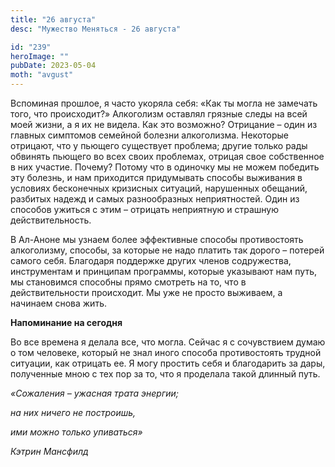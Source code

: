```yaml
---
title: "26 августа"
desc: "Мужество Меняться - 26 августа"

id: "239"
heroImage: ""
pubDate: 2023-05-04
moth: "avgust"
---
```


Вспоминая прошлое, я часто укоряла себя: «Как ты могла не замечать того, что
происходит?» Алкоголизм оставлял грязные следы на всей моей жизни, а я их не
видела. Как это возможно? Отрицание – один из главных симптомов семейной
болезни алкоголизма. Некоторые отрицают, что у пьющего существует проблема;
другие только рады обвинять пьющего во всех своих проблемах, отрицая свое
собственное в них участие. Почему? Потому что в одиночку мы не можем победить
эту болезнь, и нам приходится придумывать способы выживания в условиях
бесконечных кризисных ситуаций, нарушенных обещаний, разбитых надежд и самых
разнообразных неприятностей. Один из способов ужиться с этим – отрицать
неприятную и страшную действительность.

В Ал-Аноне мы узнаем более эффективные способы противостоять алкоголизму,
способы, за которые не надо платить так дорого – потерей самого себя.
Благодаря поддержке других членов содружества, инструментам и принципам
программы, которые указывают нам путь, мы становимся способны прямо смотреть
на то, что в действительности происходит. Мы уже не просто выживаем, а
начинаем снова жить.

**Напоминание на сегодня**

Во все времена я делала все, что могла. Сейчас я с сочувствием думаю о том
человеке, который не знал иного способа противостоять трудной ситуации, как
отрицать ее. Я могу простить себя и благодарить за дары, полученные мною с тех
пор за то, что я проделала такой длинный путь.

_«Сожаления – ужасная трата энергии;_

_на них ничего не построишь,_

_ими можно только упиваться»_

_Кэтрин Мансфилд_
